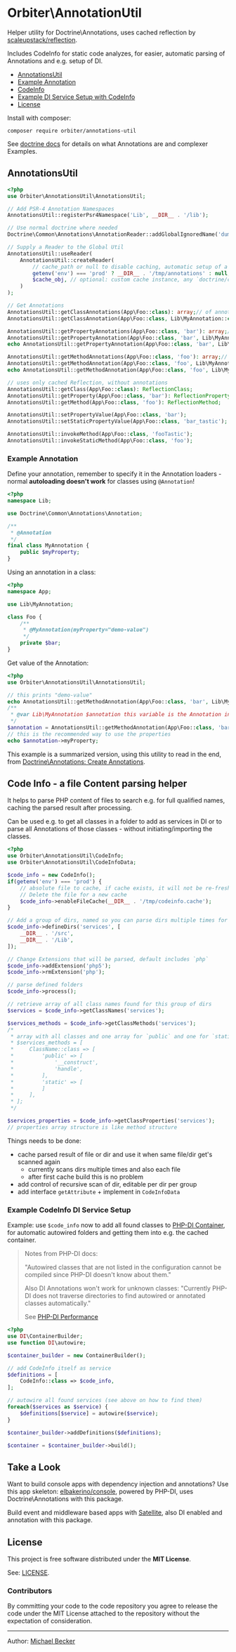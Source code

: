# Orbiter\AnnotationUtil

Helper utility for Doctrine\Annotations, uses cached reflection by [scaleupstack/reflection](https://packagist.org/packages/scaleupstack/reflection).

Includes CodeInfo for static code analyzes, for easier, automatic parsing of Annotations and e.g. setup of DI.

- [AnnotationsUtil](#annotationsutil)
- [Example Annotation](#example-annotation)
- [CodeInfo](#code-info---a-file-content-parsing-helper)
- [Example DI Service Setup with CodeInfo](#example-codeinfo-di-service-setup)
- [License](#license)

Install with composer:

    composer require orbiter/annotations-util
 
See [doctrine docs](https://www.doctrine-project.org/projects/annotations.html) for details on what Annotations are and complexer Examples.

## AnnotationsUtil

```php
<?php
use Orbiter\AnnotationsUtil\AnnotationsUtil;

// Add PSR-4 Annotation Namespaces
AnnotationsUtil::registerPsr4Namespace('Lib', __DIR__ . '/lib');

// Use normal doctrine where needed
Doctrine\Common\Annotations\AnnotationReader::addGlobalIgnoredName('dummy');

// Supply a Reader to the Global Util
AnnotationsUtil::useReader(
    AnnotationsUtil::createReader(
        // cache_path or null to disable caching, automatic setup of a `CachedReader` with `FilesystemCache` or `$cache_obj`
        getenv('env') === 'prod' ? __DIR__ . '/tmp/annotations' : null,
        $cache_obj, // optional: custom cache instance, any `doctrine/cache`
    )
);

// Get Annotations
AnnotationsUtil::getClassAnnotations(App\Foo::class): array;// of annotations
AnnotationsUtil::getClassAnnotation(App\Foo::class, Lib\MyAnnotation::class): Lib\MyAnnotation;

AnnotationsUtil::getPropertyAnnotations(App\Foo::class, 'bar'): array;// of annotations
AnnotationsUtil::getPropertyAnnotation(App\Foo::class, 'bar', Lib\MyAnnotation::class): Lib\MyAnnotation;
echo AnnotationsUtil::getPropertyAnnotation(App\Foo::class, 'bar', Lib\MyAnnotation::class)->myProperty;

AnnotationsUtil::getMethodAnnotations(App\Foo::class, 'foo'): array;// of annotations
AnnotationsUtil::getMethodAnnotation(App\Foo::class, 'foo', Lib\MyAnnotation::class): Lib\MyAnnotation;
echo AnnotationsUtil::getMethodAnnotation(App\Foo::class, 'foo', Lib\MyAnnotation::class)->myProperty;

// uses only cached Reflection, without annotations
AnnotationsUtil::getClass(App\Foo::class): ReflectionClass;
AnnotationsUtil::getProperty(App\Foo::class, 'bar'): ReflectionProperty;
AnnotationsUtil::getMethod(App\Foo::class, 'foo'): ReflectionMethod;

AnnotationsUtil::setPropertyValue(App\Foo::class, 'bar');
AnnotationsUtil::setStaticPropertyValue(App\Foo::class, 'bar_tastic');

AnnotationsUtil::invokeMethod(App\Foo::class, 'fooTastic');
AnnotationsUtil::invokeStaticMethod(App\Foo::class, 'foo');
```

### Example Annotation

Define your annotation, remember to specify it in the Annotation loaders - normal **autoloading doesn't work** for classes using `@Annotation`!

```php
<?php
namespace Lib;

use Doctrine\Common\Annotations\Annotation;

/**
 * @Annotation
 */
final class MyAnnotation {
    public $myProperty;
}
```

Using an annotation in a class:

```php
<?php
namespace App;

use Lib\MyAnnotation;

class Foo {
    /**
     * @MyAnnotation(myProperty="demo-value")
     */
    private $bar;
}
```

Get value of the Annotation:

```php
<?php
use Orbiter\AnnotationsUtil\AnnotationsUtil;

// this prints "demo-value"
echo AnnotationsUtil::getMethodAnnotation(App\Foo::class, 'bar', Lib\MyAnnotation::class)->myProperty;
/**
 * @var Lib\MyAnnotation $annotation this variable is the Annotation instance and contains also it's data
 */
$annotation = AnnotationsUtil::getMethodAnnotation(App\Foo::class, 'bar', Lib\MyAnnotation::class);
// this is the recommended way to use the properties
echo $annotation->myProperty;
```

This example is a summarized version, using this utility to read in the end, from [Doctrine\Annotations: Create Annotations](https://www.doctrine-project.org/projects/doctrine-annotations/en/1.6/index.html#introduction).

## Code Info - a file Content parsing helper

It helps to parse PHP content of files to search e.g. for full qualified names, caching the parsed result after processing.

Can be used e.g. to get all classes in a folder to add as services in DI or to parse all Annotations of those classes - without initiating/importing the classes.

```php
<?php
use Orbiter\AnnotationsUtil\CodeInfo;
use Orbiter\AnnotationsUtil\CodeInfoData;

$code_info = new CodeInfo();
if(getenv('env') === 'prod') {
    // absolute file to cache, if cache exists, it will not be re-freshed.
    // Delete the file for a new cache
    $code_info->enableFileCache(__DIR__ . '/tmp/codeinfo.cache');
}

// Add a group of dirs, named so you can parse dirs multiple times for different reasons
$code_info->defineDirs('services', [
    __DIR__ . '/src',
    __DIR__ . '/Lib',
]);

// Change Extensions that will be parsed, default includes `php`
$code_info->addExtension('php5');
$code_info->rmExtension('php');

// parse defined folders
$code_info->process();

// retrieve array of all class names found for this group of dirs
$services = $code_info->getClassNames('services');

$services_methods = $code_info->getClassMethods('services');
/*
 * array with all classes and one array for `public` and one for `static` 
 * $services_methods = [
 *     ClassName::class => [
 *         'public' => [
 *             '__construct',
 *             'handle',
 *         ],
 *         'static' => [
 *         ]
 *     ],
 * ];
 */

$services_properties = $code_info->getClassProperties('services');
// properties array structure is like method structure
```

Things needs to be done:

- cache parsed result of file or dir and use it when same file/dir get's scanned again
    - currently scans dirs multiple times and also each file
    - after first cache build this is no problem
- add control of recursive scan of dir, editable per dir per group
- add interface `getAttribute` + implement in `CodeInfoData` 
    
### Example CodeInfo DI Service Setup

Example: use `$code_info` now to add all found classes to [PHP-DI Container](http://php-di.org), for automatic autowired folders and getting them into e.g. the cached container.

> Notes from PHP-DI docs:
>
>"Autowired classes that are not listed in the configuration cannot be compiled since PHP-DI doesn't know about them."
>
> Also DI Annotations won't work for unknown classes:
> "Currently PHP-DI does not traverse directories to find autowired or annotated classes automatically."
>
> See [PHP-DI Performance](http://php-di.org/doc/performances.html)
 
```php
<?php
use DI\ContainerBuilder;
use function DI\autowire;

$container_builder = new ContainerBuilder();

// add CodeInfo itself as service
$definitions = [
    CodeInfo::class => $code_info,
];

// autowire all found services (see above on how to find them)
foreach($services as $service) {
    $definitions[$service] = autowire($service);
}

$container_builder->addDefinitions($definitions);

$container = $container_builder->build();
```

## Take a Look

Want to build console apps with dependency injection and annotations? Use this app skeleton: [elbakerino/console](https://github.com/elbakerino/console-di-annotations), powered by PHP-DI, uses Doctrine\Annotations with this package.

Build event and middleware based apps with [Satellite](https://github.com/bemit/satellite-app), also DI enabled and  annotation with this package.

## License

This project is free software distributed under the **MIT License**.

See: [LICENSE](LICENSE).

### Contributors

By committing your code to the code repository you agree to release the code under the MIT License attached to the repository without the expectation of consideration.

***

Author: [Michael Becker](https://mlbr.xyz)

